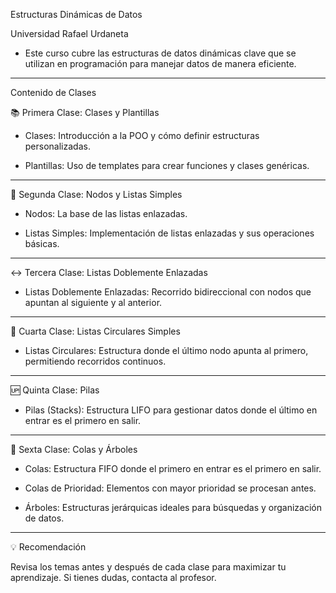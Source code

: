 

Estructuras Dinámicas de Datos

Universidad Rafael Urdaneta

- Este curso cubre las estructuras de datos dinámicas clave que se utilizan en programación para manejar datos de manera eficiente.

---
Contenido de Clases

📚 Primera Clase: Clases y Plantillas

- Clases: Introducción a la POO y cómo definir estructuras personalizadas.

- Plantillas: Uso de templates para crear funciones y clases genéricas.



---

🔗 Segunda Clase: Nodos y Listas Simples

- Nodos: La base de las listas enlazadas.

- Listas Simples: Implementación de listas enlazadas y sus operaciones básicas.



---

↔️ Tercera Clase: Listas Doblemente Enlazadas

- Listas Doblemente Enlazadas: Recorrido bidireccional con nodos que apuntan al siguiente y al anterior.



---

🔄 Cuarta Clase: Listas Circulares Simples

- Listas Circulares: Estructura donde el último nodo apunta al primero, permitiendo recorridos continuos.



---

🆙 Quinta Clase: Pilas

- Pilas (Stacks): Estructura LIFO para gestionar datos donde el último en entrar es el primero en salir.



---

🚦 Sexta Clase: Colas y Árboles

- Colas: Estructura FIFO donde el primero en entrar es el primero en salir.

- Colas de Prioridad: Elementos con mayor prioridad se procesan antes.

- Árboles: Estructuras jerárquicas ideales para búsquedas y organización de datos.



---

💡 Recomendación

Revisa los temas antes y después de cada clase para maximizar tu aprendizaje. Si tienes dudas, contacta al profesor.
